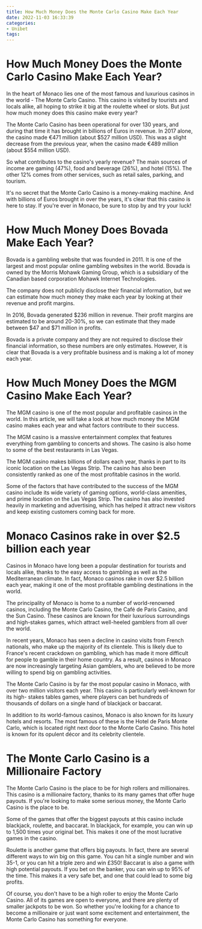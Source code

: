 ```yaml
---
title: How Much Money Does the Monte Carlo Casino Make Each Year 
date: 2022-11-03 16:33:39
categories:
- Unibet
tags:
---
```



#  How Much Money Does the Monte Carlo Casino Make Each Year? 

In the heart of Monaco lies one of the most famous and luxurious casinos in the world - The Monte Carlo Casino. This casino is visited by tourists and locals alike, all hoping to strike it big at the roulette wheel or slots. But just how much money does this casino make every year?

The Monte Carlo Casino has been operational for over 130 years, and during that time it has brought in billions of Euros in revenue. In 2017 alone, the casino made €471 million (about $527 million USD). This was a slight decrease from the previous year, when the casino made €489 million (about $554 million USD). 

So what contributes to the casino's yearly revenue? The main sources of income are gaming (47%), food and beverage (26%), and hotel (15%). The other 12% comes from other services, such as retail sales, parking, and tourism. 

It's no secret that the Monte Carlo Casino is a money-making machine. And with billions of Euros brought in over the years, it's clear that this casino is here to stay. If you're ever in Monaco, be sure to stop by and try your luck!

#  How Much Money Does Bovada Make Each Year? 

Bovada is a gambling website that was founded in 2011. It is one of the largest and most popular online gambling websites in the world. Bovada is owned by the Morris Mohawk Gaming Group, which is a subsidiary of the Canadian based corporation Mohawk Internet Technologies. 

The company does not publicly disclose their financial information, but we can estimate how much money they make each year by looking at their revenue and profit margins. 

In 2016, Bovada generated $236 million in revenue. Their profit margins are estimated to be around 20-30%, so we can estimate that they made between $47 and $71 million in profits. 

Bovada is a private company and they are not required to disclose their financial information, so these numbers are only estimates. However, it is clear that Bovada is a very profitable business and is making a lot of money each year.

#  How Much Money Does the MGM Casino Make Each Year? 

The MGM casino is one of the most popular and profitable casinos in the world. In this article, we will take a look at how much money the MGM casino makes each year and what factors contribute to their success.

The MGM casino is a massive entertainment complex that features everything from gambling to concerts and shows. The casino is also home to some of the best restaurants in Las Vegas.

The MGM casino makes billions of dollars each year, thanks in part to its iconic location on the Las Vegas Strip. The casino has also been consistently ranked as one of the most profitable casinos in the world.

Some of the factors that have contributed to the success of the MGM casino include its wide variety of gaming options, world-class amenities, and prime location on the Las Vegas Strip. The casino has also invested heavily in marketing and advertising, which has helped it attract new visitors and keep existing customers coming back for more.

#  Monaco Casinos rake in over $2.5 billion each year 

Casinos in Monaco have long been a popular destination for tourists and locals alike, thanks to the easy access to gambling as well as the Mediterranean climate. In fact, Monaco casinos rake in over $2.5 billion each year, making it one of the most profitable gambling destinations in the world.

The principality of Monaco is home to a number of world-renowned casinos, including the Monte Carlo Casino, the Café de Paris Casino, and the Sun Casino. These casinos are known for their luxurious surroundings and high-stakes games, which attract well-heeled gamblers from all over the world.

In recent years, Monaco has seen a decline in casino visits from French nationals, who make up the majority of its clientele. This is likely due to France's recent crackdown on gambling, which has made it more difficult for people to gamble in their home country. As a result, casinos in Monaco are now increasingly targeting Asian gamblers, who are believed to be more willing to spend big on gambling activities.

The Monte Carlo Casino is by far the most popular casino in Monaco, with over two million visitors each year. This casino is particularly well-known for its high- stakes tables games, where players can bet hundreds of thousands of dollars on a single hand of blackjack or baccarat.

In addition to its world-famous casinos, Monaco is also known for its luxury hotels and resorts. The most famous of these is the Hotel de Paris Monte Carlo, which is located right next door to the Monte Carlo Casino. This hotel is known for its opulent décor and its celebrity clientele.

#  The Monte Carlo Casino is a Millionaire Factory

The Monte Carlo Casino is the place to be for high rollers and millionaires. This casino is a millionaire factory, thanks to its many games that offer huge payouts. If you're looking to make some serious money, the Monte Carlo Casino is the place to be.

Some of the games that offer the biggest payouts at this casino include blackjack, roulette, and baccarat. In blackjack, for example, you can win up to 1,500 times your original bet. This makes it one of the most lucrative games in the casino.

Roulette is another game that offers big payouts. In fact, there are several different ways to win big on this game. You can hit a single number and win 35-1, or you can hit a triple zero and win £350! Baccarat is also a game with high potential payouts. If you bet on the banker, you can win up to 95% of the time. This makes it a very safe bet, and one that could lead to some big profits.

Of course, you don't have to be a high roller to enjoy the Monte Carlo Casino. All of its games are open to everyone, and there are plenty of smaller jackpots to be won. So whether you're looking for a chance to become a millionaire or just want some excitement and entertainment, the Monte Carlo Casino has something for everyone.